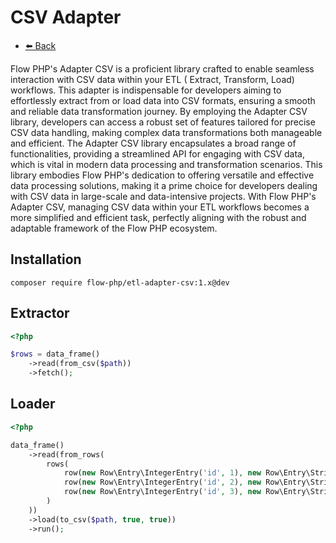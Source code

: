 # CSV Adapter 

- [⬅️️ Back](../../introduction.md)

Flow PHP's Adapter CSV is a proficient library crafted to enable seamless interaction with CSV data within your ETL (
Extract, Transform, Load) workflows. This adapter is indispensable for developers aiming to effortlessly extract from or
load data into CSV formats, ensuring a smooth and reliable data transformation journey. By employing the Adapter CSV
library, developers can access a robust set of features tailored for precise CSV data handling, making complex data
transformations both manageable and efficient. The Adapter CSV library encapsulates a broad range of functionalities,
providing a streamlined API for engaging with CSV data, which is vital in modern data processing and transformation
scenarios. This library embodies Flow PHP's dedication to offering versatile and effective data processing solutions,
making it a prime choice for developers dealing with CSV data in large-scale and data-intensive projects. With Flow
PHP's Adapter CSV, managing CSV data within your ETL workflows becomes a more simplified and efficient task, perfectly
aligning with the robust and adaptable framework of the Flow PHP ecosystem.

## Installation

``` 
composer require flow-php/etl-adapter-csv:1.x@dev
```

## Extractor

```php
<?php

$rows = data_frame()
    ->read(from_csv($path))
    ->fetch();
```

## Loader

```php 
<?php

data_frame()
    ->read(from_rows(
        rows(
            row(new Row\Entry\IntegerEntry('id', 1), new Row\Entry\StringEntry('name', 'Norbert')),
            row(new Row\Entry\IntegerEntry('id', 2), new Row\Entry\StringEntry('name', 'Tomek')),
            row(new Row\Entry\IntegerEntry('id', 3), new Row\Entry\StringEntry('name', 'Dawid')),
        )
    ))
    ->load(to_csv($path, true, true))
    ->run();
```
